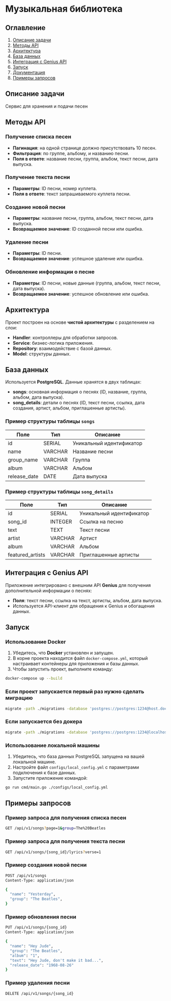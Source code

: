 # Музыкальная библиотека

## Оглавление
1. [Описание задачи](#Описание-задачи)
2. [Методы API](#Методы-API)
3. [Архитектура](#Архитектура)
4. [База данных](#База-данных)
5. [Интеграция с Genius API](#Интеграция-с-Genius-API)
6. [Запуск](#Запуск)
8. [Документация](#Документация)
9. [Примеры запросов](#Примеры-запросов)


## Описание задачи

Cервис для хранения и подачи песен

## Методы API

### Получение списка песен

- **Пагинация**: на одной странице должно присутствовать 10 песен.
- **Фильтрация**: по группе, альбому, и названию песни.
- **Поля в ответе**: название песни, группа, альбом, текст песни, дата выпуска.

### Получение текста песни

- **Параметры**: ID песни, номер куплета.
- **Поля в ответе**: текст запрашиваемого куплета песни.

### Создание новой песни

- **Параметры**: название песни, группа, альбом, текст песни, дата выпуска.
- **Возвращаемое значение**: ID созданной песни или ошибка.

### Удаление песни

- **Параметры**: ID песни.
- **Возвращаемое значение**: успешное удаление или ошибка.

### Обновление информации о песне

- **Параметры**: ID песни, новые данные (группа, альбом, текст песни, дата выпуска).
- **Возвращаемое значение**: успешное обновление или ошибка.

## Архитектура

Проект построен на основе **чистой архитектуры** с разделением на слои:

- **Handler**: контроллеры для обработки запросов.
- **Service**: бизнес-логика приложения.
- **Repository**: взаимодействие с базой данных.
- **Model**: структуры данных.

## База данных

Используется **PostgreSQL**. Данные хранятся в двух таблицах:

- **songs**: основная информация о песнях (ID, название, группа, альбом, дата выпуска).
- **song_details**: детали о песнях (ID, текст песни, ссылка, дата создания, артист, альбом, приглашенные артисты).

### Пример структуры таблицы `songs`

| Поле       | Тип        | Описание               |
|------------|------------|------------------------|
| id         | SERIAL     | Уникальный идентификатор|
| name       | VARCHAR    | Название песни         |
| group_name | VARCHAR    | Группа                 |
| album      | VARCHAR    | Альбом                 |
| release_date | DATE     | Дата выпуска           |

### Пример структуры таблицы `song_details`

| Поле       | Тип        | Описание               |
|------------|------------|------------------------|
| id         | SERIAL     | Уникальный идентификатор|
| song_id    | INTEGER    | Ссылка на песню         |
| text       | TEXT       | Текст песни            |
| artist     | VARCHAR    | Артист                 |
| album      | VARCHAR    | Альбом                 |
| featured_artists | VARCHAR | Приглашенные артисты|

## Интеграция с Genius API

Приложение интегрировано с внешним API **Genius** для получения дополнительной информации о песнях:

- **Поля**: текст песни, ссылка на текст, артисты, альбом, дата выпуска.
- Используется API-клиент для обращения к Genius и обогащения данных.


## Запуск

### Использование Docker

1. Убедитесь, что **Docker** установлен и запущен.
2. В корне проекта находится файл `docker-compose.yml`, который настраивает контейнеры для приложения и базы данных.
3. Чтобы запустить проект, выполните команду:

```bash
docker-compose up --build
```
### Если проект запускается первый раз нужно сделать миграцию

```bash
migrate -path ./migrations -database 'postgres://postgres:1234@host.docker.internal:5436/music-library?sslmode=disable' up
```

### Если запускается без докера 

```bash
migrate -path ./migrations -database 'postgres://postgres:1234@localhost:5436/music-library?sslmode=disable' up
```

### Использование локальной машины

1. Убедитесь, что база данных PostgreSQL запущена на вашей локальной машине.
2. Настройте файл `configs/local_config.yml` с параметрами подключения к базе данных.
3. Запустите приложение командой:

```bash
go run cmd/main.go ./configs/local_config.yml
```

## Примеры запросов

### Пример запроса для получения списка песен

```bash
GET /api/v1/songs?page=1&group=The%20Beatles
```

### Пример запроса для получения текста песни

```bash
GET /api/v1/songs/{song_id}/lyrics?verse=1
```

### Пример создания новой песни

```bash
POST /api/v1/songs
Content-Type: application/json

{
  "name": "Yesterday",
  "group": "The Beatles",
}
```

### Пример обновления песни

```bash
PUT /api/v1/songs/{song_id}
Content-Type: application/json

{
  "name": "Hey Jude",
  "group": "The Beatles",
  "album": "1",
  "text": "Hey Jude, don't make it bad...",
  "release_date": "1968-08-26"
}
```

### Пример удаления песни

```bash
DELETE /api/v1/songs/{song_id}
```
